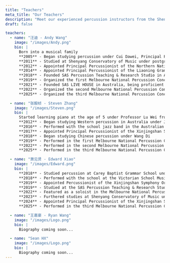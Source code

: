```yaml
---
title: "Teachers"
meta_title: "Our Teachers"
description: "Meet our experienced percussion instructors from the Shenyang Conservatory of Music and leading orchestras."
draft: false

teachers:
  - name: "汪迪 - Andy Wang"
    image: "/images/Andy.png"
    bio: |
      Born into a musical family  
      **2005** - Began studying percussion under Cui Dawei, Principal Percussionist of the Liaoning Symphony Orchestra  
      **2011** - Studied at Shenyang Conservatory of Music under postgraduate supervisor Lü Qingshan  
      **2012** - Appointed Principal Percussionist of the Northern National Orchestra  
      **2014** - Appointed Principal Percussionist of the Liaoning Grand Theatre Philharmonic Orchestra and performed in the Disney Animated Concert  
      **2018** - Founded SAS Percussion Teaching & Research Studio in Australia  
      **2019** - Organized the first Melbourne National Percussion Concert in Australia  
      **2021** - Founded SAS LIVE HOUSE in Australia, being proficient in Chinese, Western, and Latin percussion instruments  
      **2022** - Organized the second Melbourne National Percussion Concert in Australia  
      **2025** - Organized the third Melbourne National Percussion Concert in Australia

  - name: "张毅桢 - Steven Zhang"
    image: "/images/Steven.png"
    bio: |
      Started learning piano at the age of 5 under Professor Lu Wei from Shanghai Normal University  
      **2012** - Began studying Western percussion in Australia under Julian Schweitzer  
      **2016** - Performed with the school jazz band in the Australian National Competition and received the individual "Super Band" award  
      **2017** - Appointed Principal Percussionist of the Xinjingshan Symphony Orchestra and participated in a performance tour in China  
      **2018** - Began studying Chinese percussion under Wang Di  
      **2019** - Performed in the first Melbourne National Percussion Concert under the guidance of mentor Wang Di  
      **2022** - Performed in the second Melbourne National Percussion Concert under the guidance of mentor Wang Di  
      **2025** - Performed in the third Melbourne National Percussion Concert under the guidance of mentor Wang Di

  - name: "萧见贤 - Edward Xiao"
    image: "/images/Edward.png"
    bio: |
      **2018** - Studied percussion at Carey Baptist Grammar School under George Andrews  
      **2018** - Performed with the school at the Victorian School Music Festival and received the "Platinum Award"  
      **2019** - Appointed Percussionist of the Xinjingshan Symphony Orchestra and participated in a performance tour in China  
      **2019** - Studied at the SAS Percussion Teaching & Research Studio under mentor Wang Di  
      **2022** - Featured as a soloist in the Melbourne National Percussion Concert  
      **2023** - Furthered studies at Shenyang Conservatory of Music under percussion mentor Zhang Youhan  
      **2024** - Appointed Principal Percussionist of the Xinjingshan Symphony Orchestra  
      **2025** - Performed in the third Melbourne National Percussion Concert under the guidance of mentor Wang Di

  - name: "王嘉豪 - Ryan Wang"
    image: "/images/Logo.png"
    bio: |
      Biography coming soon...

  - name: "Sean HX"
    image: "/images/Logo.png"
    bio: |
      Biography coming soon...
---
```

